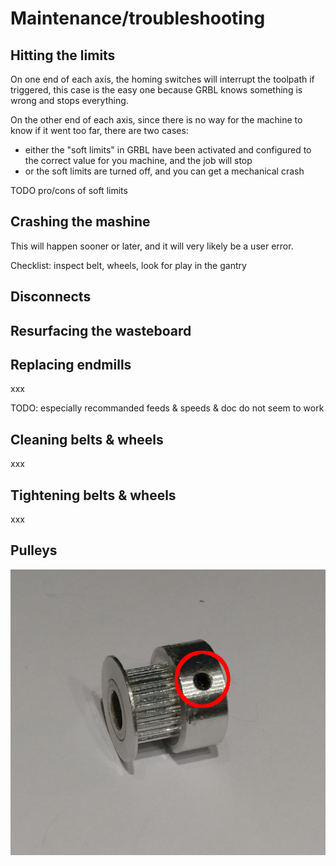 # Maintenance/troubleshooting

## Hitting the limits

On one end of each axis, the homing switches will interrupt the toolpath if triggered, this case is the easy one because GRBL knows something is wrong and stops everything.

On the other end of each axis, since there is no way for the machine to know if it went too far, there are two cases:

* either the "soft limits" in GRBL have been activated and configured to the correct value for you machine, and the job will stop
* or the soft limits are turned off, and you can get a mechanical crash

TODO pro/cons of soft limits

## Crashing the mashine

This will happen sooner or later, and it will very likely be a user error. 

Checklist: inspect belt, wheels, look for play in the gantry

## Disconnects



## Resurfacing the wasteboard



## Replacing endmills

xxx

TODO: especially recommanded feeds & speeds & doc do not seem to work

## Cleaning belts & wheels

xxx

## Tightening belts & wheels 

xxx

## Pulleys

![](.gitbook/assets/pulley_setscrew.png)

